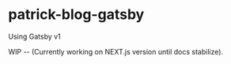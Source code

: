 # patrick-blog-gatsby
Using Gatsby v1


WIP -- (Currently working on NEXT.js version until docs stabilize). 
